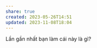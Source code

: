 ```yaml
---
share: true
created: 2023-05-26T14:51
updated: 2023-11-08T18:04
---
```

Lần gần nhất bạn làm cái này là gì?
